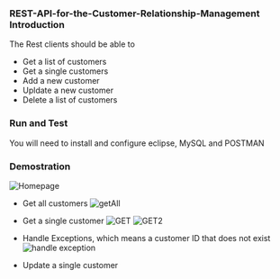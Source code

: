 ### REST-API-for-the-Customer-Relationship-Management Introduction

The Rest clients should be able to 

* Get a list of customers
* Get a single customers
* Add a new customer
* Upldate a new customer
* Delete a list of customers

### Run and Test

You will need to install and configure eclipse, MySQL and POSTMAN

### Demostration

![Homepage](https://user-images.githubusercontent.com/70967683/223885308-fd5a5174-ccc7-4564-9f00-19c7b8f26362.jpg)

* Get all customers
![getAll](https://user-images.githubusercontent.com/70967683/223885678-75b97869-5281-45cc-84ca-ce2e911b524d.jpg)

* Get a single customer
![GET](https://user-images.githubusercontent.com/70967683/223885410-f579ac45-a02e-46a7-9aaa-d62aaef5e5df.jpg)
![GET2](https://user-images.githubusercontent.com/70967683/223885413-e8263409-b546-483f-abcf-961c34d91127.jpg)

* Handle Exceptions, which means a customer ID that does not exist
![handle exception](https://user-images.githubusercontent.com/70967683/223888123-f8ada643-905d-484d-8cca-6b283c376980.jpg)


* Update a single customer


